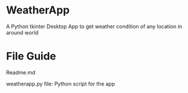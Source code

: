 # WeatherApp
A Python tkinter Desktop App to get weather condition of any location in around world

# File Guide
Readme.md

weatherapp.py file: Python script for the app

